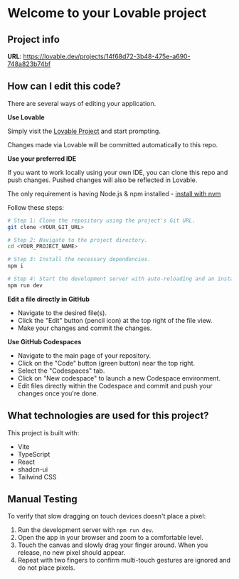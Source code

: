 
# Welcome to your Lovable project

## Project info

**URL**: https://lovable.dev/projects/14f68d72-3b48-475e-a690-748a823b74bf

## How can I edit this code?

There are several ways of editing your application.

**Use Lovable**

Simply visit the [Lovable Project](https://lovable.dev/projects/14f68d72-3b48-475e-a690-748a823b74bf) and start prompting.

Changes made via Lovable will be committed automatically to this repo.

**Use your preferred IDE**

If you want to work locally using your own IDE, you can clone this repo and push changes. Pushed changes will also be reflected in Lovable.

The only requirement is having Node.js & npm installed - [install with nvm](https://github.com/nvm-sh/nvm#installing-and-updating)

Follow these steps:

```sh
# Step 1: Clone the repository using the project's Git URL.
git clone <YOUR_GIT_URL>

# Step 2: Navigate to the project directory.
cd <YOUR_PROJECT_NAME>

# Step 3: Install the necessary dependencies.
npm i

# Step 4: Start the development server with auto-reloading and an instant preview.
npm run dev
```

**Edit a file directly in GitHub**

- Navigate to the desired file(s).
- Click the "Edit" button (pencil icon) at the top right of the file view.
- Make your changes and commit the changes.

**Use GitHub Codespaces**

- Navigate to the main page of your repository.
- Click on the "Code" button (green button) near the top right.
- Select the "Codespaces" tab.
- Click on "New codespace" to launch a new Codespace environment.
- Edit files directly within the Codespace and commit and push your changes once you're done.

## What technologies are used for this project?

This project is built with:

- Vite
- TypeScript
- React
- shadcn-ui
- Tailwind CSS

## Manual Testing

To verify that slow dragging on touch devices doesn't place a pixel:

1. Run the development server with `npm run dev`.
2. Open the app in your browser and zoom to a comfortable level.
3. Touch the canvas and slowly drag your finger around. When you release,
   no new pixel should appear.
4. Repeat with two fingers to confirm multi-touch gestures are ignored and
   do not place pixels.

